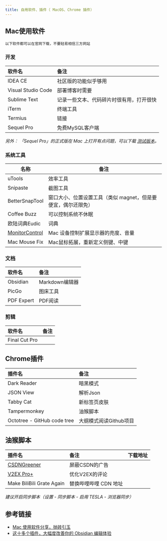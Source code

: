 ```yaml
---
title: 自用软件、插件（ MacOS、Chrome 插件）
---
```


## Mac使用软件

```
以下软件都可以在官网下载，不要轻易相信三方网站
```

### 开发

| 软件名                | 备注                   |
| :----------------- | :------------------- |
| IDEA CE            | 社区版的功能似乎够用           |
| Visual Studio Code | 部署博客时需要              |
| Sublime Text       | 记录一些文本、代码碎片时很有用，打开很快 |
| iTerm              | 终端工具                 |
| Termius            | 链接                   |
| Sequel Pro         | 免费MySQL客户端           |

_另外： 「Sequel Pro」的正式版在 Mac 上打开有点问题，可以下载 [测试版本][Sequel Pro 测试版本]。_

### 系统工具

| 名称                 | 备注                                 |
| ------------------ | ---------------------------------- |
| uTools             | 效率工具                               |
| Snipaste           | 截图工具                               |
| BetterSnapTool     | 窗口大小、位置设置工具（类似 magnet，但是要便宜，偶尔还限免） |
| Coffee Buzz        | 可以控制系统不休眠                          |
| 欧陆词典Eudic          | 词典                                 |
| [MonitorControl][] | Mac 设备控制扩展显示器的亮度、音量                |
| Mac Mouse Fix      | Mac鼠标拓展，重新定义侧键、中键                  |

### 文档

| 软件名        | 备注          |
| :--------- | :---------- |
| Obsidian   | Markdown编辑器 |
| PicGo      | 图床工具        |
| PDF Expert | PDF阅读       |

### 剪辑

| 软件名           | 备注 |
| :------------ | :- |
| Final Cut Pro |    |

## Chrome插件

| 插件名                         | 备注             |
| :-------------------------- | :------------- |
| Dark Reader                 | 暗黑模式           |
| JSON View                   | 解析Json         |
| Tabby Cat                   | 新标签页皮肤         |
| Tampermonkey                | 油猴脚本           |
| Octotree - GitHub code tree | 大纲模式阅读Github项目 |

## 油猴脚本

| 插件名                       | 备注            | 下载地址 |
| :------------------------ | :------------ | :--- |
| [CSDNGreener][]           | 屏蔽CSDN的广告     |      |
| [V2EX Pro+][]             | 优化V2EX的评论     |      |
| Make BiliBili Grate Again | 替换哔哩哔哩 CDN 地址 |      |

_建议开启同步脚本（设置 - 同步脚本 - 启用 TESLA - 浏览器同步）_

## 参考链接

- [ Mac 使用软件分享，抛砖引玉][]
- [这十多个插件，大幅度改善你的 Obsidian 编辑体验][]

​​<!-- 下面是引用式链接-->

[Sequel Pro 测试版本]: https://sequelpro.com/test-builds

[MonitorControl]: https://github.com/MonitorControl/MonitorControl

[CSDNGreener]: https://github.com/adlered/CSDNGreener

[V2EX Pro+]: https://greasyfork.org/zh-CN/scripts/456044-v2ex-pro

[ Mac 使用软件分享，抛砖引玉]: https://www.v2ex.com/t/894110

[这十多个插件，大幅度改善你的 Obsidian 编辑体验]: https://sspai.com/post/68394
